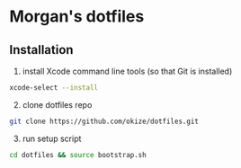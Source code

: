 # Morgan's dotfiles

## Installation

1. install Xcode command line tools (so that Git is installed)
```bash
xcode-select --install
```
2. clone dotfiles repo
```bash
git clone https://github.com/okize/dotfiles.git
```
3. run setup script
```bash
cd dotfiles && source bootstrap.sh
```
